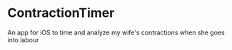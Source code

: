 # ContractionTimer


An app for iOS to time and analyze my wife's contractions when she goes into labour
